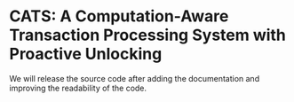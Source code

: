 # CATS: A Computation-Aware Transaction Processing System with Proactive Unlocking

We will release the source code after adding the documentation and improving the readability of the code.
